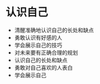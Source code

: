 # 认识自己

- 清醒准确地认识自己的长处和缺点
- 勇敢认识有好感的人
- 学会展示自己的技巧
- 对未来要有正确合理的规划
- 认识自己的长处和缺点
- 勇敢对自己喜欢的人表白
- 学会展示自己
